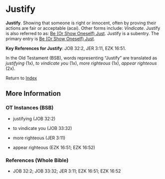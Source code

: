 # Justify
**Justify**. 
Showing that someone is right or innocent, often by proving their actions are fair or acceptable (acai). 
Other forms include: 
*Vindicate*. 
Justify is also referred to as: 
[Be (Or Show Oneself) Just](Just.md). 
Justify is a subentry. The primary entry is 
[Be (Or Show Oneself) Just](Just.md). 


**Key References for Justify**: 
JOB 32:2, JER 3:11, EZK 16:51. 


In the Old Testament (BSB), words representing “Justify” are translated as 
*justifying* (1x), *to vindicate you* (1x), *more righteous* (1x), *appear righteous* (2x). 




Return to [Index](00-Index.md)

## More Information

### OT Instances (BSB)

* justifying (JOB 32:2)

* to vindicate you (JOB 33:32)

* more righteous (JER 3:11)

* appear righteous (EZK 16:51; EZK 16:52)



### References (Whole Bible)

* JOB 32:2; JOB 33:32; JER 3:11; EZK 16:51; EZK 16:52



